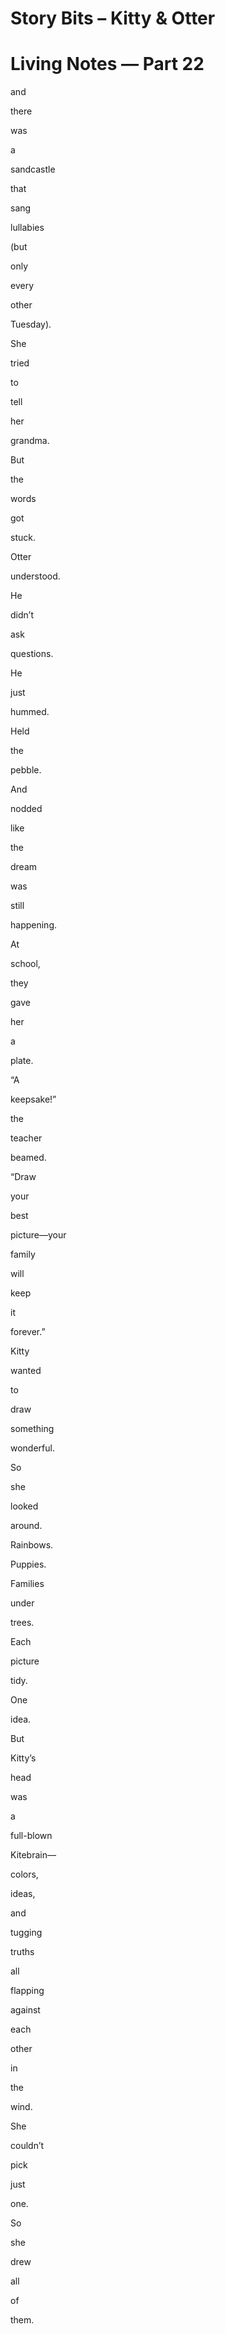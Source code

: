 # Story Bits – Kitty & Otter

# Living Notes — Part 22

and
 
there
 
was
 
a
 
sandcastle
 
that
 
sang
 
lullabies
 
(but
 
only
 
every
 
other
 
Tuesday).
 
She
 
tried
 
to
 
tell
 
her
 
grandma.
 
But
 
the
 
words
 
got
 
stuck.
 
Otter
 
understood.
 
He
 
didn’t
 
ask
 
questions.
 
He
 
just
 
hummed.
 
Held
 
the
 
pebble.
 
And
 
nodded
 
like
 
the
 
dream
 
was
 
still
 
happening.
 
 
At
 
school,
 
they
 
gave
 
her
 
a
 
plate.
 
“A
 
keepsake!”
 
the
 
teacher
 
beamed.
 
“Draw
 
your
 
best
 
picture—your
 
family
 
will
 
keep
 
it
 
forever.”
 
Kitty
 
wanted
 
to
 
draw
 
something
 
wonderful.
 
So
 
she
 
looked
 
around.
 
Rainbows.
 
Puppies.
 
Families
 
under
 
trees.
 
Each
 
picture
 
tidy.
 
One
 
idea.
 
But
 
Kitty’s
 
head
 
was
 
a
 
full-blown
 
Kitebrain—
 
colors,
 
ideas,
 
and
 
tugging
 
truths
 
all
 
flapping
 
against
 
each
 
other
 
in
 
the
 
wind.
 
She
 
couldn’t
 
pick
 
just
 
one.
 
So
 
she
 
drew
 
all
 
of
 
them.

